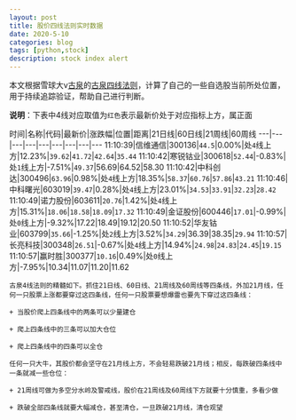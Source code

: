 ```yaml
---
layout: post
title: 股价四线法则实时数据
date: 2020-5-10
categories: blog
tags: [python,stock]
description: stock index alert
---
```



本文根据雪球大v[古泉](https://xueqiu.com/u/7148646888)的[古泉四线法则](https://xueqiu.com/7148646888/130498192)，计算了自己的一些自选股当前所处位置，用于持续追踪验证，帮助自己进行判断。

**说明**：下表中4线对应取值为`红色`表示最新价处于对应指标上方，属正面

时间|名称|代码|最新价|涨跌幅|位置|距离|21日线|60日线|21周线|60周线
---|---|---|---|---|---|---|---|---
11:10:39|信维通信|300136|`44.5`|0.00%|处`4`线上方|12.23%|`39.62`|`41.72`|`42.64`|`35.44`
11:10:42|寒锐钴业|300618|`52.44`|-0.83%|处`1`线上方|-7.51%|`49.37`|56.69|64.52|58.30
11:10:42|中科创达|300496|`63.96`|0.98%|处`4`线上方|18.35%|`58.37`|`60.76`|`57.86`|`43.21`
11:10:46|中科曙光|603019|`39.47`|0.28%|处`4`线上方|23.01%|`34.53`|`33.91`|`32.23`|`28.42`
11:10:49|诺力股份|603611|`20.76`|1.42%|处`4`线上方|15.31%|`18.06`|`18.58`|`18.09`|`17.32`
11:10:49|金证股份|600446|`17.01`|-0.99%|处`0`线上方|-9.32%|17.22|18.49|19.12|20.50
11:10:52|华友钴业|603799|`35.66`|-1.25%|处`2`线上方|3.52%|`34.29`|36.39|38.35|`29.94`
11:10:57|长亮科技|300348|`26.51`|-0.67%|处`4`线上方|14.94%|`24.98`|`24.83`|`24.45`|`19.15`
11:10:57|赢时胜|300377|`10.16`|0.49%|处`0`线上方|-7.95%|10.34|11.07|11.20|11.62

```
古泉4线法则的精髓如下。抓住21日线、60日线、21周线及60周线等四条线，外加21月线，任何一只股票上涨都要穿过这四条线，任何一只股票要想爆雷也要先下穿过这四条线：

+ 当股价爬上四条线中的两条可以少量建仓

+ 爬上四条线中的三条可以加大仓位

+ 爬上四条线中的四条可以全仓

任何一只大牛，其股价都会坚守在21月线上方，不会轻易跌破21月线；相反，每跌破四条线中一条就减一些仓位：

+ 21周线可做为多空分水岭及警戒线，股价在21周线及60周线下方就要十分慎重，多看少做

+ 跌破全部四条线就要大幅减仓，甚至清仓，一旦跌破21月线，清仓观望
```